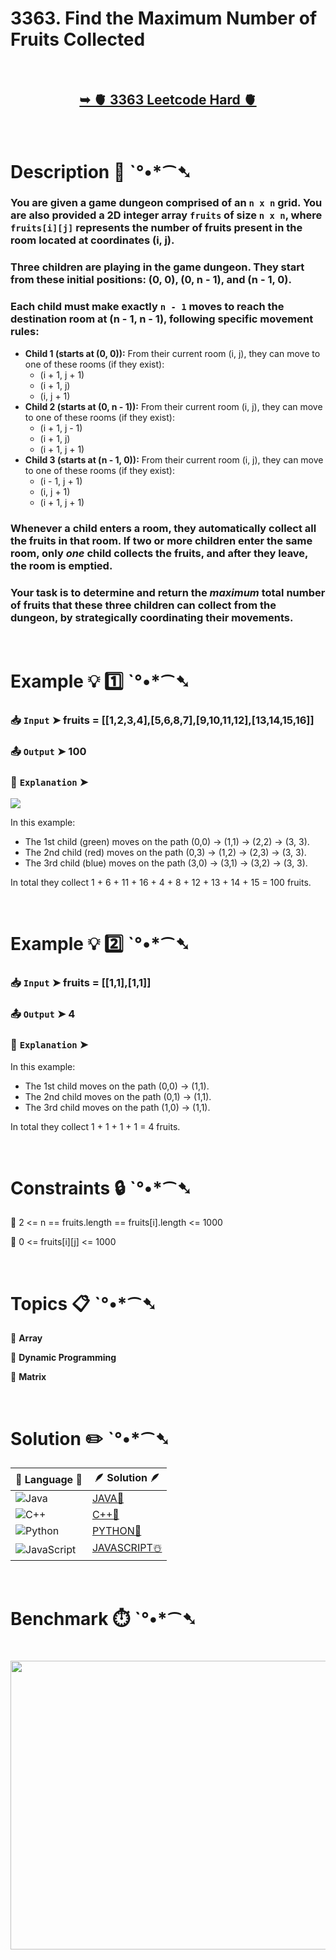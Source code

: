 # 3363. Find the Maximum Number of Fruits Collected

</br>

<h2 align="center"> 

<a href="https://leetcode.com/problems/find-the-maximum-number-of-fruits-collected/description/?envType=daily-question&envId=2025-08-07"><strong>➥ 🫀 3363 Leetcode Hard 🫀 </strong></a>
</h2>

</br>

# Description 📜 ˋ°•*⁀➷

### You are given a game dungeon comprised of an `n x n` grid. You are also provided a 2D integer array `fruits` of size `n x n`, where `fruits[i][j]` represents the number of fruits present in the room located at coordinates (i, j).

### Three children are playing in the game dungeon. They start from these initial positions: (0, 0), (0, n - 1), and (n - 1, 0).

### Each child must make exactly `n - 1` moves to reach the destination room at (n - 1, n - 1), following specific movement rules:

- **Child 1 (starts at (0, 0)):** From their current room (i, j), they can move to one of these rooms (if they exist):
    - (i + 1, j + 1)
    - (i + 1, j)
    - (i, j + 1)
- **Child 2 (starts at (0, n - 1)):** From their current room (i, j), they can move to one of these rooms (if they exist):
    - (i + 1, j - 1)
    - (i + 1, j)
    - (i + 1, j + 1)
- **Child 3 (starts at (n - 1, 0)):** From their current room (i, j), they can move to one of these rooms (if they exist):
    - (i - 1, j + 1)
    - (i, j + 1)
    - (i + 1, j + 1)

### Whenever a child enters a room, they automatically collect all the fruits in that room. If two or more children enter the same room, only *one* child collects the fruits, and after they leave, the room is emptied.

### Your task is to determine and return the *maximum* total number of fruits that these three children can collect from the dungeon, by strategically coordinating their movements.

</br>

# Example 💡 1️⃣ ˋ°•*⁀➷

  ### 📥 `Input`  ➤ fruits = [[1,2,3,4],[5,6,8,7],[9,10,11,12],[13,14,15,16]]

  ### 📤 `Output`  ➤ 100

  ### 🔦 `Explanation`  ➤

<img src="https://github.com/user-attachments/assets/3b497493-bf10-411e-a2d9-ddbdf834faef" width="" height=""/>

In this example:

- The 1st child (green) moves on the path (0,0) -> (1,1) -> (2,2) -> (3, 3).
- The 2nd child (red) moves on the path (0,3) -> (1,2) -> (2,3) -> (3, 3).
- The 3rd child (blue) moves on the path (3,0) -> (3,1) -> (3,2) -> (3, 3).

In total they collect 1 + 6 + 11 + 16 + 4 + 8 + 12 + 13 + 14 + 15 = 100 fruits.

</br>

# Example 💡 2️⃣ ˋ°•*⁀➷

  ### 📥 `Input` ➤ fruits = [[1,1],[1,1]]

  ### 📤 `Output`  ➤ 4

  ### 🔦 `Explanation` ➤

In this example:

- The 1st child moves on the path (0,0) -> (1,1).
- The 2nd child moves on the path (0,1) -> (1,1).
- The 3rd child moves on the path (1,0) -> (1,1).

In total they collect 1 + 1 + 1 + 1 = 4 fruits.

</br>

# Constraints 🔒 ˋ°•*⁀➷

🔹 2 <= n == fruits.length == fruits[i].length <= 1000 </br>

🔹 0 <= fruits[i][j] <= 1000 </br>

</br>

# Topics 📋 ˋ°•*⁀➷

🔸 **Array**  </br>

🔸 **Dynamic Programming**  </br>

🔸 **Matrix**  </br>

</br>

# Solution ✏️ ˋ°•*⁀➷

| 📒 Language 📒  | 🪶 Solution 🪶 |
| ------------- | ------------- |
|  ![Java](https://img.shields.io/badge/java-%23ED8B00.svg?style=for-the-badge&logo=openjdk&logoColor=white)  | [JAVA🍁]() |
|  ![C++](https://img.shields.io/badge/c++-%2300599C.svg?style=for-the-badge&logo=c%2B%2B&logoColor=white)  | [C++🎲]()  |
|  ![Python](https://img.shields.io/badge/python-3670A0?style=for-the-badge&logo=python&logoColor=ffdd54)    | [PYTHON🍰]() |
| ![JavaScript](https://img.shields.io/badge/javascript-%23323330.svg?style=for-the-badge&logo=javascript&logoColor=%23F7DF1E)   | [JAVASCRIPT☃️]() |

</br>

# Benchmark ⏱️ ˋ°•*⁀➷

<h1  align="center" >

<img src ="" width = "700px" height="462px" />

</h1>
